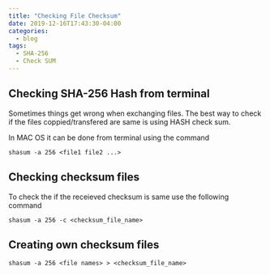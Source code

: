 ```yaml
---
title: "Checking File Checksum"
date: 2019-12-16T17:43:30-04:00
categories:
  - blog
tags:
  - SHA-256
  - Check SUM
---
```


## Checking SHA-256 Hash from terminal
Sometimes things get wrong when exchanging files.
The best way to check if the files coppied/transfered are same is using HASH check sum.

In MAC OS it can be done from terminal using the command

```
shasum -a 256 <file1 file2 ...>
```

## Checking checksum files
To check the if the receieved checksum is same use the following command
```
shasum -a 256 -c <checksum_file_name>
```

## Creating own checksum files
```
shasum -a 256 <file names> > <checksum_file_name>
```